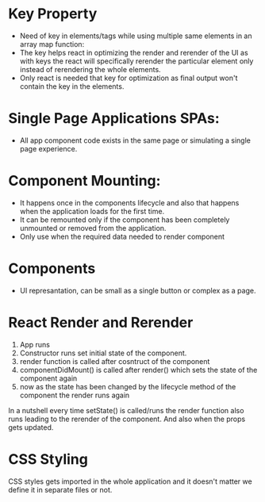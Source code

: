 # Key Property
- Need of key in elements/tags while using multiple same elements in an array map function:
- The key helps react in optimizing the render and rerender of the UI as with keys the react will specifically rerender the particular element only instead of rerendering the whole elements.
- Only react is needed that key for optimization as final output won't contain the key in the elements.


# Single Page Applications SPAs:
- All app component code exists in the same page or simulating a single page experience.


# Component Mounting:
- It happens once in the components lifecycle and also that happens when the application loads for the first time.
- It can be remounted only if the component has been completely unmounted or removed from the application.
- Only use when the required data needed to render component 

# Components
- UI represantation, can be small as a single button or complex as a page.

# React Render and Rerender
1. App runs
2. Constructor runs set initial state of the component.
3. render function is called after cosntruct of the component
4. componentDidMount() is called after render() which sets the state of the component again
5. now as the state has been changed by the lifecycle method of the component the render runs again

In a nutshell every time setState() is called/runs the render function also runs leading to the rerender of the component. And also when the props gets updated.

# CSS Styling
CSS styles gets imported in the whole application and it doesn't matter we define it in separate files or not.
